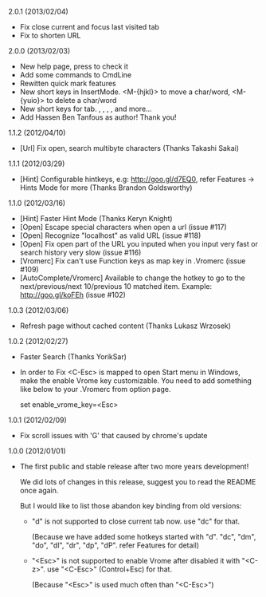 2.0.1 (2013/02/04)

- Fix <M-d> close current and focus last visited tab
- Fix <C-y> to shorten URL

2.0.0 (2013/02/03)

- New help page, press <F1> to check it
- Add some commands to CmdLine
- Rewitten quick mark features
- New short keys in InsertMode. <M-{hjkl}> to move a char/word, <M-{yuio}> to delete a char/word
- New short keys for tab. <ge>, <gq>, <dW>, <gm>, <gM> and more...
- Add Hassen Ben Tanfous as author! Thank you!

1.1.2 (2012/04/10)

- [Url] Fix open, search multibyte characters (Thanks Takashi Sakai)

1.1.1 (2012/03/29)

- [Hint] Configurable hintkeys, e.g: http://goo.gl/d7EQ0, refer Features -\> Hints Mode for more (Thanks Brandon Goldsworthy)

1.1.0 (2012/03/16)

- [Hint] Faster Hint Mode (Thanks Keryn Knight)
- [Open] Escape special characters when open a url (issue #117)
- [Open] Recognize "localhost" as valid URL (issue #118)
- [Open] Fix open part of the URL you inputed when you input very fast or search history very slow (issue #116)
- [Vromerc] Fix can't use Function keys as map key in .Vromerc (issue #109)
- [AutoComplete/Vromerc] Available to change the hotkey to go to the next/previous/next 10/previous 10 matched item. Example: http://goo.gl/koFEh (issue #102)

1.0.3 (2012/03/06)

- <C-r> Refresh page without cached content (Thanks Lukasz Wrzosek)

1.0.2 (2012/02/27)

- Faster Search (Thanks YorikSar)
- In order to Fix \<C-Esc\> is mapped to open Start menu in Windows, make the enable Vrome key customizable.
  You need to add something like below to your .Vromerc from option page.

   set enable\_vrome\_key=\<Esc\>

1.0.1 (2012/02/09)

- Fix scroll issues with 'G' that caused by chrome's update

1.0.0 (2012/01/01)

- The first public and stable release after two more years development!

  We did lots of changes in this release, suggest you to read the README once again.

  But I would like to list those abandon key binding from old versions:
  *  "d" is not supported to close current tab now. use "dc" for that.

     (Because we have added some hotkeys started with "d".  "dc", "dm", "do", "dl", "dr", "dp", "dP". refer Features for detail)
  *  "\<Esc\>" is not supported to enable Vrome after disabled it with "\<C-z\>". use "\<C-Esc\>" (Control+Esc) for that.

     (Because "\<Esc\>" is used much often than "\<C-Esc\>")
